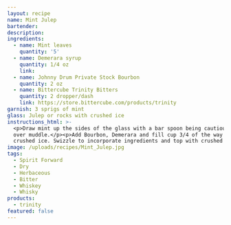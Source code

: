 ```yaml
---
layout: recipe
name: Mint Julep
bartender:
description:
ingredients:
  - name: Mint leaves
    quantity: '5'
  - name: Demerara syrup
    quantity: 1/4 oz
    link:
  - name: Johnny Drum Private Stock Bourbon
    quantity: 2 oz
  - name: Bittercube Trinity Bitters
    quantity: 2 dropper/dash
    link: https://store.bittercube.com/products/trinity
garnish: 3 sprigs of mint
glass: Julep or rocks with crushed ice
instructions_html: >-
  <p>Draw mint up the sides of the glass with a bar spoon being cautious not to
  over muddle.</p><p>Add Bourbon, Demerara and fill cup 3/4 of the way with
  crushed ice. Swizzle to incorporate ingredients and top with crushed ice.</p>
image: /uploads/recipes/Mint_Julep.jpg
tags:
  - Spirit Forward
  - Dry
  - Herbaceous
  - Bitter
  - Whiskey
  - Whisky
products:
  - trinity
featured: false
---
```



